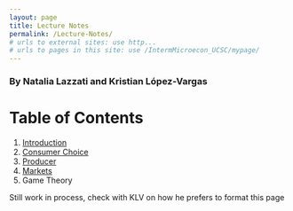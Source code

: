 ```yaml
---
layout: page
title: Lecture Notes
permalink: /Lecture-Notes/
# urls to external sites: use http...
# urls to pages in this site: use /IntermMicroecon_UCSC/mypage/
---
```


### By Natalia Lazzati and Kristian López-Vargas

# Table of Contents

1. [Introduction](/IntermMicroecon_UCSC/Introduction/)
2. [Consumer Choice](/IntermMicroecon_UCSC/Consumer-Choice/)
3. [Producer](/IntermMicroecon_UCSC/Producer/)
4. [Markets](/IntermMicroecon_UCSC/Markets/)
5. Game Theory


Still work in process, check with KLV on how he prefers to format this page
